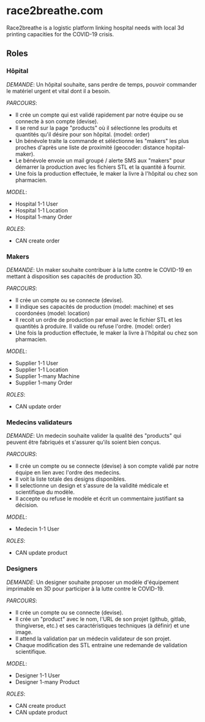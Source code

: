 # race2breathe.com

Race2breathe is a logistic platform linking hospital needs with local 3d printing capacities for the COVID-19 crisis.

## Roles

### Hôpital

*DEMANDE*: Un hôpital souhaite, sans perdre de temps, pouvoir commander le matériel urgent et vital dont il a besoin.

*PARCOURS*: 
- Il crée un compte qui est validé rapidement par notre équipe ou se connecte à son compte (devise).
- Il se rend sur la page "products" où il sélectionne les produits et quantités  qu'il désire pour son hôpital. (model: order)
- Un bénévole traite la commande et séléctionne les "makers" les plus proches d'après une liste de proximité (geocoder: distance hopital-maker).
- Le bénévole envoie un mail groupé / alerte SMS aux "makers" pour démarrer la production avec les fichiers STL et la quantité à fournir.
- Une fois la production effectuée, le maker la livre à l'hôpital ou chez son pharmacien.

*MODEL*:
- Hospital 1-1 User
- Hospital 1-1 Location
- Hospital 1-many Order

*ROLES*:
- CAN create order

### Makers

*DEMANDE*: Un maker souhaite contribuer à la lutte contre le COVID-19 en mettant à disposition ses capacités de production 3D.

*PARCOURS*: 
- Il crée un compte ou se connecte (devise).
- Il indique ses capacités de production (model: machine) et ses coordonées (model: location)
- Il recoit un ordre de production par email avec le fichier STL et les quantités à produire. Il valide ou refuse l'ordre. (model: order)
- Une fois la production effectuée, le maker la livre à l'hôpital ou chez son pharmacien.

*MODEL*:
- Supplier 1-1 User
- Supplier 1-1 Location
- Supplier 1-many Machine
- Supplier 1-many Order 

*ROLES*:
- CAN update order

### Medecins validateurs

*DEMANDE*: Un medecin souhaite valider la qualité des "products" qui peuvent être fabriqués et s'assurer qu'ils soient bien conçus.

*PARCOURS*: 
- Il crée un compte ou se connecte (devise) à son compte validé par notre équipe en lien avec l'ordre des medecins.
- Il voit la liste totale des designs disponibles.
- Il selectionne un design et s'assure de la validité médicale et scientifique du modèle.
- Il accepte ou refuse le modèle et écrit un commentaire justifiant sa décision.

*MODEL*:
- Medecin 1-1 User

*ROLES*:
- CAN update product

### Designers

*DEMANDE*: Un designer souhaite proposer un modèle d'équipement imprimable en 3D pour participer à la lutte contre le COVID-19.

*PARCOURS*: 
- Il crée un compte ou se connecte (devise).
- Il crée un "product" avec le nom, l'URL de son projet (github, gitlab, thingiverse, etc.) et ses caractéristiques techniques (à définir) et une image.
- Il attend la validation par un médecin validateur de son projet.
- Chaque modification des STL entraine une redemande de validation scientifique.

*MODEL*:
- Designer 1-1 User
- Designer 1-many Product

*ROLES*:
- CAN create product
- CAN update product

